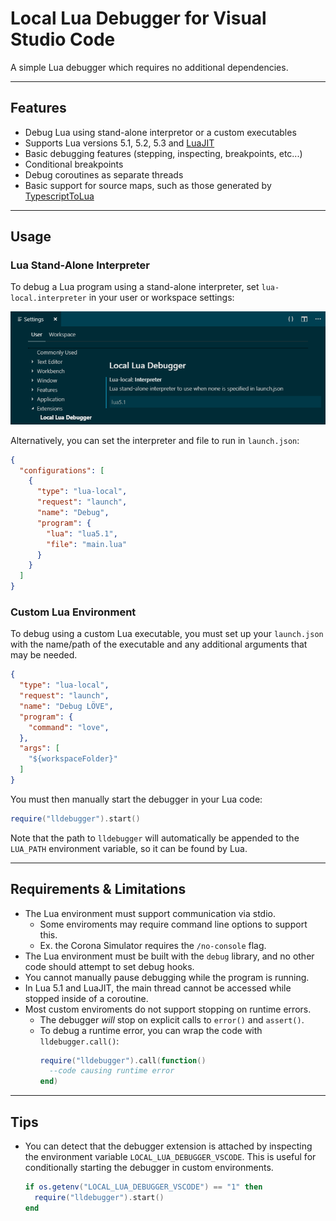 # Local Lua Debugger for Visual Studio Code

A simple Lua debugger which requires no additional dependencies.

---
## Features
- Debug Lua using stand-alone interpretor or a custom executables
- Supports Lua versions 5.1, 5.2, 5.3 and [LuaJIT](https://luajit.org/)
- Basic debugging features (stepping, inspecting, breakpoints, etc...)
- Conditional breakpoints
- Debug coroutines as separate threads
- Basic support for source maps, such as those generated by [TypescriptToLua](https://typescripttolua.github.io/)

---
## Usage

### Lua Stand-Alone Interpreter
To debug a Lua program using a stand-alone interpreter, set `lua-local.interpreter` in your user or workspace settings:

!["lua-local.interpreter": "lua5.1"](resources/settings.png '"lua-local.interpreter": "lua5.1"')

Alternatively, you can set the interpreter and file to run in `launch.json`:
```json
{
  "configurations": [
    {
      "type": "lua-local",
      "request": "launch",
      "name": "Debug",
      "program": {
        "lua": "lua5.1",
        "file": "main.lua"
      }
    }
  ]
}
```

### Custom Lua Environment
To debug using a custom Lua executable, you must set up your `launch.json` with the name/path of the executable and any additional arguments that may be needed.
```json
{
  "type": "lua-local",
  "request": "launch",
  "name": "Debug LÖVE",
  "program": {
    "command": "love",
  },
  "args": [
    "${workspaceFolder}"
  ]
}
```
You must then manually start the debugger in your Lua code:
```lua
require("lldebugger").start()
```
Note that the path to `lldebugger` will automatically be appended to the `LUA_PATH` environment variable, so it can be found by Lua.

---
## Requirements & Limitations
- The Lua environment must support communication via stdio.
  - Some enviroments may require command line options to support this.
  - Ex. the Corona Simulator requires the `/no-console` flag.
- The Lua environment must be built with the `debug` library, and no other code should attempt to set debug hooks.
- You cannot manually pause debugging while the program is running.
- In Lua 5.1 and LuaJIT, the main thread cannot be accessed while stopped inside of a coroutine.
- Most custom enviroments do not support stopping on runtime errors.
  - The debugger *will* stop on explicit calls to `error()` and `assert()`.
  - To debug a runtime error, you can wrap the code with `lldebugger.call()`:
    ```lua
    require("lldebugger").call(function()
      --code causing runtime error
    end)
    ```

---
## Tips
- You can detect that the debugger extension is attached by inspecting the environment variable `LOCAL_LUA_DEBUGGER_VSCODE`. This is useful for conditionally starting the debugger in custom environments.
    ```lua
    if os.getenv("LOCAL_LUA_DEBUGGER_VSCODE") == "1" then
      require("lldebugger").start()
    end
    ```
